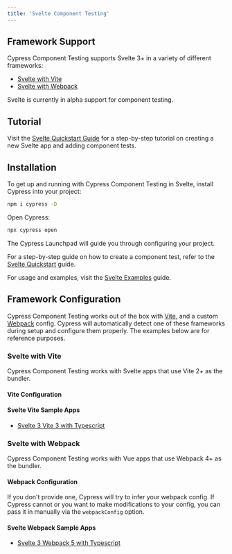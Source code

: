 ```yaml
---
title: 'Svelte Component Testing'
---
```


## Framework Support

Cypress Component Testing supports Svelte 3+ in a variety of different
frameworks:

- [Svelte with Vite](#Svelte-with-Vite)
- [Svelte with Webpack](#Svelte-with-Webpack)

<Alert type="warning">

Svelte is currently in alpha support for component testing.

</Alert>

## Tutorial

Visit the [Svelte Quickstart Guide](/guides/component-testing/svelte/quickstart)
for a step-by-step tutorial on creating a new Svelte app and adding component
tests.

## Installation

To get up and running with Cypress Component Testing in Svelte, install Cypress
into your project:

```bash
npm i cypress -D
```

Open Cypress:

```bash
npx cypress open
```

<DocsImage 
  src="/img/guides/component-testing/select-test-type.jpg" 
  caption="Choose Component Testing"> </DocsImage>

The Cypress Launchpad will guide you through configuring your project.

<Alert type="info">

For a step-by-step guide on how to create a component test, refer to the
[Svelte Quickstart](/guides/component-testing/svelte/quickstart) guide.

For usage and examples, visit the
[Svelte Examples](/guides/component-testing/svelte/examples) guide.

</Alert>

## Framework Configuration

Cypress Component Testing works out of the box with [Vite](https://vitejs.dev/),
and a custom [Webpack](https://webpack.js.org/) config. Cypress will
automatically detect one of these frameworks during setup and configure them
properly. The examples below are for reference purposes.

### Svelte with Vite

Cypress Component Testing works with Svelte apps that use Vite 2+ as the
bundler.

#### Vite Configuration

<cypress-config-file>
<template #js>

```js
const { defineConfig } = require('cypress')

module.exports = defineConfig({
  component: {
    devServer: {
      framework: 'svelte',
      bundler: 'vite',
    },
  },
})
```

</template>
<template #ts>

```ts
import { defineConfig } from 'cypress'

export default defineConfig({
  component: {
    devServer: {
      framework: 'svelte',
      bundler: 'vite',
    },
  },
})
```

</template>
</cypress-config-file>

#### Svelte Vite Sample Apps

- [Svelte 3 Vite 3 with Typescript](https://github.com/cypress-io/cypress-component-testing-apps/tree/main/svelte-vite-ts)

### Svelte with Webpack

Cypress Component Testing works with Vue apps that use Webpack 4+ as the
bundler.

#### Webpack Configuration

<cypress-config-file>
<template #js>

```js
module.exports = {
  component: {
    devServer: {
      framework: 'svelte',
      bundler: 'webpack',
      // optionally pass in webpack config
      webpackConfig: require('./webpack.config'),
      // or a function - the result is merged with the base config
      webpackConfig: async () => {
        // ... do things ...
        const modifiedConfig = await injectCustomConfig(baseConfig)
        return modifiedConfig
      },
    },
  },
}
```

</template>
<template #ts>

```ts
import { defineConfig } from 'cypress'
import webpackConfig from './webpack.config'

export default defineConfig({
  component: {
    devServer: {
      framework: 'svelte',
      bundler: 'webpack',
      // optionally pass in webpack config
      webpackConfig,
    },
  },
})
```

</template>
</cypress-config-file>

If you don't provide one, Cypress will try to infer your webpack config. If
Cypress cannot or you want to make modifications to your config, you can pass it
in manually via the `webpackConfig` option.

#### Svelte Webpack Sample Apps

- [Svelte 3 Webpack 5 with Typescript](https://github.com/cypress-io/cypress-component-testing-apps/tree/main/svelte-webpack-ts)
